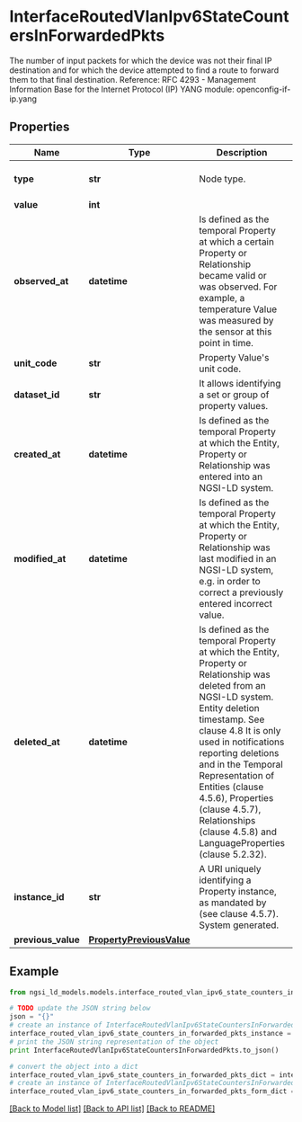 # InterfaceRoutedVlanIpv6StateCountersInForwardedPkts

The number of input packets for which the device was not their final IP destination and for which the device attempted to find a route to forward them to that final destination.  Reference: RFC 4293 - Management Information Base for the Internet Protocol (IP)  YANG module: openconfig-if-ip.yang 

## Properties

Name | Type | Description | Notes
------------ | ------------- | ------------- | -------------
**type** | **str** | Node type.  | [optional] [default to 'Property']
**value** | **int** |  | 
**observed_at** | **datetime** | Is defined as the temporal Property at which a certain Property or Relationship became valid or was observed. For example, a temperature Value was measured by the sensor at this point in time.  | [optional] 
**unit_code** | **str** | Property Value&#39;s unit code.  | [optional] 
**dataset_id** | **str** | It allows identifying a set or group of property values.  | [optional] 
**created_at** | **datetime** | Is defined as the temporal Property at which the Entity, Property or Relationship was entered into an NGSI-LD system.  | [optional] [readonly] 
**modified_at** | **datetime** | Is defined as the temporal Property at which the Entity, Property or Relationship was last modified in an NGSI-LD system, e.g. in order to correct a previously entered incorrect value.  | [optional] [readonly] 
**deleted_at** | **datetime** | Is defined as the temporal Property at which the Entity, Property or Relationship was deleted from an NGSI-LD system.  Entity deletion timestamp. See clause 4.8 It is only used in notifications reporting deletions and in the Temporal Representation of Entities (clause 4.5.6), Properties (clause 4.5.7), Relationships (clause 4.5.8) and LanguageProperties (clause 5.2.32).  | [optional] [readonly] 
**instance_id** | **str** | A URI uniquely identifying a Property instance, as mandated by (see clause 4.5.7). System generated.  | [optional] [readonly] 
**previous_value** | [**PropertyPreviousValue**](PropertyPreviousValue.md) |  | [optional] 

## Example

```python
from ngsi_ld_models.models.interface_routed_vlan_ipv6_state_counters_in_forwarded_pkts import InterfaceRoutedVlanIpv6StateCountersInForwardedPkts

# TODO update the JSON string below
json = "{}"
# create an instance of InterfaceRoutedVlanIpv6StateCountersInForwardedPkts from a JSON string
interface_routed_vlan_ipv6_state_counters_in_forwarded_pkts_instance = InterfaceRoutedVlanIpv6StateCountersInForwardedPkts.from_json(json)
# print the JSON string representation of the object
print InterfaceRoutedVlanIpv6StateCountersInForwardedPkts.to_json()

# convert the object into a dict
interface_routed_vlan_ipv6_state_counters_in_forwarded_pkts_dict = interface_routed_vlan_ipv6_state_counters_in_forwarded_pkts_instance.to_dict()
# create an instance of InterfaceRoutedVlanIpv6StateCountersInForwardedPkts from a dict
interface_routed_vlan_ipv6_state_counters_in_forwarded_pkts_form_dict = interface_routed_vlan_ipv6_state_counters_in_forwarded_pkts.from_dict(interface_routed_vlan_ipv6_state_counters_in_forwarded_pkts_dict)
```
[[Back to Model list]](../README.md#documentation-for-models) [[Back to API list]](../README.md#documentation-for-api-endpoints) [[Back to README]](../README.md)


